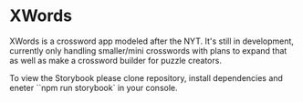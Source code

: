 # XWords

XWords is a crossword app modeled after the NYT. It's still in development, currently only handling smaller/mini crosswords with plans to expand that as well as make a crossword builder for puzzle creators.

To view the Storybook please clone repository, install dependencies and eneter ``npm run storybook` in your console.
